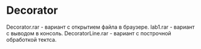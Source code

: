 # Decorator
Decorator.rar - вариант с открытием файла в браузере.
lab1.rar - вариант с выводом в консоль.
DecoratorLine.rar - вариант с построчной обработкой тектса.
